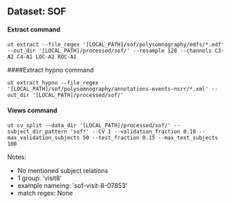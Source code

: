 ## Dataset: SOF

#### Extract command
```
ut extract --file_regex '[LOCAL_PATH]/sof/polysomnography/edfs/*.edf' --out_dir '[LOCAL_PATH]/processed/sof/' --resample 128 --channels C3-A2 C4-A1 LOC-A2 ROC-A1
```

####Extract hypno command
```
ut extract_hypno --file_regex '[LOCAL_PATH]/sof/polysomnography/annotations-events-nsrr/*.xml' --out_dir '[LOCAL_PATH]/processed/sof/'
```

#### Views command
```
ut cv_split --data_dir '[LOCAL_PATH]/processed/sof/' --subject_dir_pattern 'sof*' --CV 1 --validation_fraction 0.10 --max_validation_subjects 50 --test_fraction 0.15 --max_test_subjects 100
```

Notes: 
- No mentioned subject relations
- 1 group: 'visit8'
- example nameing: 'sof-visit-8-07853'
- match regex: None
